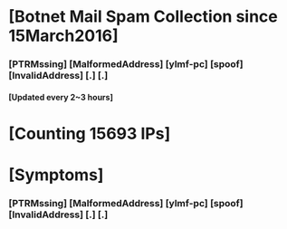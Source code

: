 # [Botnet Mail Spam Collection since 15March2016]
### [PTRMssing] [MalformedAddress] [ylmf-pc] [spoof] [InvalidAddress] [.] [.]
#### [Updated every 2~3 hours]

# [Counting 15693 IPs]

# [Symptoms] 
###   [PTRMssing] [MalformedAddress] [ylmf-pc] [spoof] [InvalidAddress] [.] [.]
